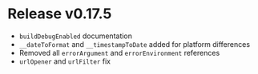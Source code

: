 # Release v0.17.5

- `buildDebugEnabled` documentation
- `__dateToFormat` and `__timestampToDate` added for platform differences
- Removed all `errorArgument` and `errorEnvironment` references
- `urlOpener` and `urlFilter` fix
